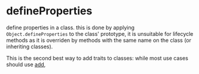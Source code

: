 # defineProperties

define properties in a class. this is done by applying `Object.defineProperties` to the class' prototype, it is unsuitable for lifecycle methods as it is overriden by methods with the same name on the class (or inheriting classes).

This is the second best way to add traits to classes: while most use cases should use [add](../../class-decor/add.md),
